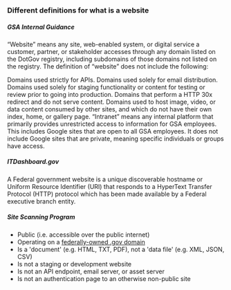 
### Different definitions for what is a website

##### GSA Internal Guidance

“Website” means any site, web-enabled system, or digital service a customer, partner, or stakeholder accesses through any domain listed on the DotGov registry, including subdomains of those domains not listed on the registry.
The definition of “website” does not include the following:

Domains used strictly for APIs.
Domains used solely for email distribution.
Domains used solely for staging functionality or content for testing or review prior to going into production.
Domains that perform a HTTP 30x redirect and do not serve content.
Domains used to host image, video, or data content consumed by other sites, and which do not have their own index, home, or gallery page.
“Intranet” means any internal platform that primarily provides unrestricted access to information for GSA employees. This includes Google sites that are open to all GSA employees. It does not include Google sites that are private, meaning specific individuals or groups have access.

##### ITDashboard.gov

A Federal government website is a unique discoverable hostname or Uniform Resource Identifier (URI) that responds to a HyperText Transfer Protocol (HTTP) protocol which has been made available by a Federal executive branch entity.

##### Site Scanning Program

* Public (i.e. accessible over the public internet)
* Operating on a [federally-owned .gov domain](https://github.com/cisagov/dotgov-data/blob/main/current-federal.csv)
* Is a 'document' (e.g. HTML, TXT, PDF), not a 'data file' (e.g. XML, JSON, CSV)
* Is not a staging or development website
* Is not an API endpoint, email server, or asset server
* Is not an authentication page to an otherwise non-public site

